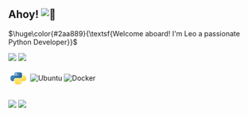 ## Ahoy! <img src="https://fonts.gstatic.com/s/e/notoemoji/latest/1f41d/512.gif" alt="🐝" width="32" height="32">
$\huge\color{#2aa889}{\textsf{Welcome aboard! I'm Leo a passionate Python Developer}}$
<div>
  <picture>
    <source height="180em"
      srcset="https://github-readme-stats.vercel.app/api?username=Leo-lds&show_icons=true&theme=gotham"
      media="(prefers-color-scheme: dark)"
    />
    <source height="180em"
      srcset="https://github-readme-stats.vercel.app/api?username=Leo-lds&show_icons=true&theme=vue"
      media="(prefers-color-scheme: light), (prefers-color-scheme: no-preference)"
    />
    <img height="180em" src="https://github-readme-stats.vercel.app/api?username=Leo-lds&show_icons=true" />
  </picture>
  <picture>
    <source height="180em"
      srcset="https://github-readme-stats.vercel.app/api/top-langs/?username=Leo-lds&layout=compact&theme=gotham"
      media="(prefers-color-scheme: dark)"
    />
    <source height="180em"
      srcset="https://github-readme-stats.vercel.app/api/top-langs/?username=Leo-lds&layout=compact&theme=vue"
      media="(prefers-color-scheme: light), (prefers-color-scheme: no-preference)"
    />
    <img height="180em" src="https://github-readme-stats.vercel.app/api/top-langs/?username=Leo-lds&layout=compact" />
  </picture>
</div>


<div style="display: inline_block"><br>
  <img align="center" alt="Python" height="30" width="40" src="https://raw.githubusercontent.com/devicons/devicon/master/icons/python/python-original.svg">
  <img align="center" alt="Ubuntu" height="30" width="40" src="https://cdn.jsdelivr.net/gh/devicons/devicon@latest/icons/ubuntu/ubuntu-original.svg">
  <img align="center" alt="Docker" height="30" width="40" src="https://cdn.jsdelivr.net/gh/devicons/devicon@latest/icons/docker/docker-original.svg">
</div>

## 
<div>
  <a href = "mailto:leoldsgn@gmail.com"><img src="https://img.shields.io/badge/-Gmail-%23333?style=for-the-badge&logo=gmail&logoColor=white" target="_blank"></a>
  <a href="https://www.linkedin.com/in/leoldsgn/" target="_blank"><img src="https://img.shields.io/badge/-LinkedIn-%230077B5?style=for-the-badge&logo=linkedin&logoColor=white" target="_blank"></a> 
</div>
